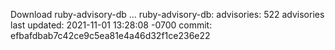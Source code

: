 Download ruby-advisory-db ...
ruby-advisory-db:
advisories: 522 advisories
last updated: 2021-11-01 13:28:08 -0700
commit: efbafdbab7c42ce9c5ea81e4a46d32f1ce236e22
